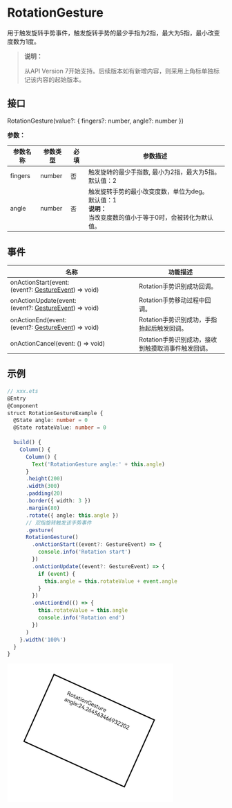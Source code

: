 # RotationGesture

用于触发旋转手势事件，触发旋转手势的最少手指为2指，最大为5指，最小改变度数为1度。

>  **说明：**
>
>  从API Version 7开始支持。后续版本如有新增内容，则采用上角标单独标记该内容的起始版本。


## 接口

RotationGesture(value?: { fingers?: number, angle?: number })

**参数：**

| 参数名称 | 参数类型 | 必填 | 参数描述 |
| -------- | -------- | -------- | -------- |
| fingers | number | 否 | 触发旋转的最少手指数,&nbsp;最小为2指，最大为5指。<br/>默认值：2 |
| angle | number | 否 | 触发旋转手势的最小改变度数，单位为deg。<br/>默认值：1 <br/>**说明：** <br/>当改变度数的值小于等于0时，会被转化为默认值。|


## 事件

| 名称 | 功能描述 |
| -------- | -------- |
| onActionStart(event:(event?:&nbsp;[GestureEvent](ts-gesture-settings.md#gestureevent对象说明))&nbsp;=&gt;&nbsp;void) | Rotation手势识别成功回调。 |
| onActionUpdate(event:(event?:&nbsp;[GestureEvent](ts-gesture-settings.md#gestureevent对象说明))&nbsp;=&gt;&nbsp;void) | Rotation手势移动过程中回调。 |
| onActionEnd(event:(event?:&nbsp;[GestureEvent](ts-gesture-settings.md#gestureevent对象说明))&nbsp;=&gt;&nbsp;void) | Rotation手势识别成功，手指抬起后触发回调。 |
| onActionCancel(event:&nbsp;()&nbsp;=&gt;&nbsp;void) | Rotation手势识别成功，接收到触摸取消事件触发回调。 |


## 示例

```ts
// xxx.ets
@Entry
@Component
struct RotationGestureExample {
  @State angle: number = 0
  @State rotateValue: number = 0

  build() {
    Column() {
      Column() {
        Text('RotationGesture angle:' + this.angle)
      }
      .height(200)
      .width(300)
      .padding(20)
      .border({ width: 3 })
      .margin(80)
      .rotate({ angle: this.angle })
      // 双指旋转触发该手势事件
      .gesture(
      RotationGesture()
        .onActionStart((event?: GestureEvent) => {
          console.info('Rotation start')
        })
        .onActionUpdate((event?: GestureEvent) => {
          if (event) {
            this.angle = this.rotateValue + event.angle
          }
        })
        .onActionEnd(() => {
          this.rotateValue = this.angle
          console.info('Rotation end')
        })
      )
    }.width('100%')
  }
}
```

 ![zh-cn_image_0000001174264372](figures/zh-cn_image_0000001174264372.png ) 